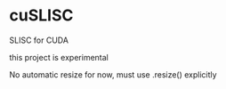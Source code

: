 # cuSLISC
SLISC for CUDA

this project is experimental

No automatic resize for now, must use .resize() explicitly